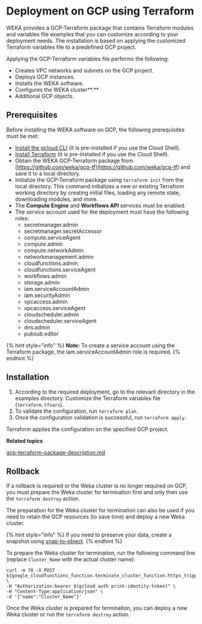 # Deployment on GCP using Terraform

WEKA provides a GCP-Terraform package that contains Terraform modules and variables file examples that you can customize according to your deployment needs. The installation is based on applying the customized Terraform variables file to a predefined GCP project.&#x20;

Applying the GCP-Terraform variables file performs the following:

* Creates VPC networks and subnets on the GCP project.
* Deploys GCP instances.
* Installs the WEKA software.
* Configures the WEKA cluster**.**
* Additional GCP objects.

## Prerequisites

Before installing the WEKA software on GCP, the following prerequisites must be met:

* [Install the gcloud CLI](https://cloud.google.com/sdk/docs/install) (it is pre-installed if you use the Cloud Shell).
* [Install Terraform](https://developer.hashicorp.com/terraform/tutorials/aws-get-started/install-cli) (it is pre-installed if you use the Cloud Shell).
* Obtain the WEKA GCP-Terraform package from [https://github.com/weka/gcp-tf](https://github.com/weka/gcp-tf) and save it to a local directory.&#x20;
* Initialize the GCP-Terraform package using `terraform init` from the local directory. This command initializes a new or existing Terraform working directory by creating initial files, loading any remote state, downloading modules, and more.
* The **Compute Engine** and **Workflows API** services must be enabled.
* The service account used for the deployment must have the following roles:
  * secretmanager.admin
  * secretmanager.secretAccessor
  * compute.serviceAgent
  * compute.admin
  * compute.networkAdmin
  * networkmanagement.admin
  * cloudfunctions.admin
  * cloudfunctions.serviceAgent
  * workflows.admin
  * storage.admin
  * iam.serviceAccountAdmin
  * iam.securityAdmin
  * vpcaccess.admin
  * vpcaccess.serviceAgent
  * cloudscheduler.admin
  * cloudscheduler.serviceAgent
  * dns.admin
  * pubsub.editor

{% hint style="info" %}
**Note:** To create a service account using the Terraform package, the iam.serviceAccountAdmin role is required.
{% endhint %}

## **Installation**

1. According to the required deployment, go to the relevant directory in the examples directory.  Customize the Terraform variables file (`terraform.tfvars`).
2. To validate the configuration, run `terraform plan`.
3. Once the configuration validation is successful, run `terraform apply`.&#x20;

Terraform applies the configuration on the specified GCP project.



**Related topics**

[gcp-terraform-package-description.md](gcp-terraform-package-description.md "mention")



## Rollback

If a rollback is required or the Weka cluster is no longer required on GCP, you must prepare the Weka cluster for termination first and only then use the `terraform destroy` action.

The preparation for the Weka cluster for termination can also be used if you need to retain the GCP resources (to save time) and deploy a new Weka cluster. &#x20;

{% hint style="info" %}
If you need to preserve your data, create a snapshot using [snap-to-object](../../fs/snap-to-obj/).
{% endhint %}

To prepare the Weka cluster for termination, run the following command line (replace `Cluster_Name` with the actual cluster name):

```
curl -m 70 -X POST ${google_cloudfunctions_function.terminate_cluster_function.https_trigger_url} \
-H "Authorization:bearer $(gcloud auth print-identity-token)" \
-H "Content-Type:application/json" \
-d '{"name":"Cluster_Name"}'
```

Once the Weka cluster is prepared for termination, you can deploy a new Weka cluster or run the `terraform destroy` action.
